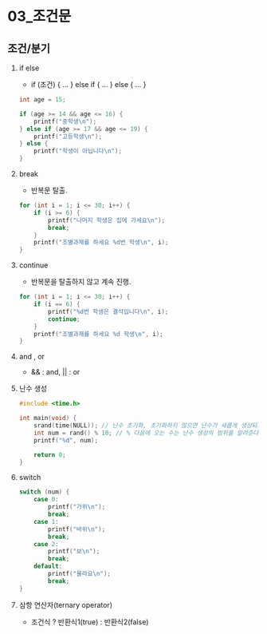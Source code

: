 03_조건문
=============

조건/분기
-------------
1. if else

    * if (조건) { ... } else if { ... } else { ... }
    
    ```C
	int age = 15;
    
    if (age >= 14 && age <= 16) {
		printf("중학생\n");
	} else if (age >= 17 && age <= 19) {
		printf("고등학생\n");
	} else {
		printf("학생이 아닙니다\n");
	}
    ```

2. break

    * 반복문 탈출.

    ```C
	for (int i = 1; i <= 30; i++) {
		if (i >= 6) {
			printf("나머지 학생은 집에 가세요\n");
			break;
		}
		printf("조별과제를 하세요 %d번 학생\n", i);
	}
    ```

3. continue

    * 반복문을 탈출하지 않고 계속 진행.

    ```C
	for (int i = 1; i <= 30; i++) {
		if (i == 6) {
			printf("%d번 학생은 결석입니다\n", i);
			continue;
		}
		printf("조별과제를 하세요 %d 학생\n", i);
	}
    ```

4. and , or

    * && : and, || : or

5. 난수 생성

    ```C
    #include <time.h>

    int main(void) {
        srand(time(NULL)); // 난수 초기화, 초기화하지 않으면 난수가 새롭게 생성되지 않는다.
        int num = rand() % 10; // % 다음에 오는 수는 난수 생성의 범위를 알려준다.
        printf("%d", num);

        return 0;
    }
    ```

6. switch
   
    ```C
	switch (num) {
		case 0:
			printf("가위\n");
			break;
		case 1:
			printf("바위\n");
			break;
		case 2:
			printf("보\n");
			break;
		default:
			printf("몰라요\n");
			break;
	}
    ```
    
7. 삼항 연산자(ternary operator)
    * 조건식 ? 반환식1(true) : 반환식2(false)
